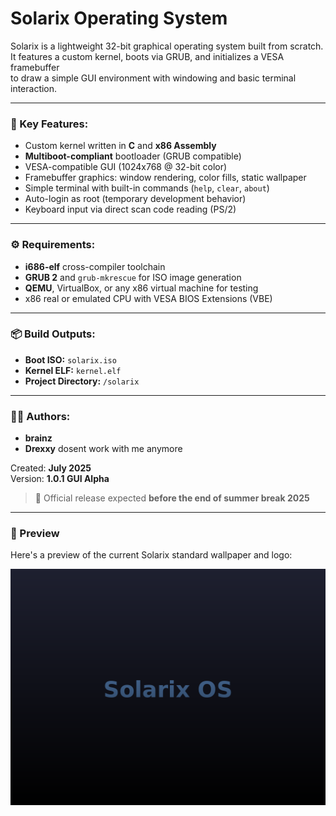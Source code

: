 Solarix Operating System
=========================

Solarix is a lightweight 32-bit graphical operating system built from scratch.  
It features a custom kernel, boots via GRUB, and initializes a VESA framebuffer  
to draw a simple GUI environment with windowing and basic terminal interaction.

---

### 🔧 Key Features:
- Custom kernel written in **C** and **x86 Assembly**
- **Multiboot-compliant** bootloader (GRUB compatible)
- VESA-compatible GUI (1024x768 @ 32-bit color)
- Framebuffer graphics: window rendering, color fills, static wallpaper
- Simple terminal with built-in commands (`help`, `clear`, `about`)
- Auto-login as root (temporary development behavior)
- Keyboard input via direct scan code reading (PS/2)

---

### ⚙️ Requirements:
- **i686-elf** cross-compiler toolchain
- **GRUB 2** and `grub-mkrescue` for ISO image generation
- **QEMU**, VirtualBox, or any x86 virtual machine for testing
- x86 real or emulated CPU with VESA BIOS Extensions (VBE)

---

### 📦 Build Outputs:
- **Boot ISO:** `solarix.iso`
- **Kernel ELF:** `kernel.elf`
- **Project Directory:** `/solarix`

---

### 👨‍💻 Authors:
- **brainz**
- **Drexxy** dosent work with me anymore

Created: **July 2025**  
Version: **1.0.1 GUI Alpha**

> 📅 Official release expected **before the end of summer break 2025**

---

### 🌄 Preview

Here's a preview of the current Solarix standard wallpaper and logo:

![img](solarix_wallpaper.png)
